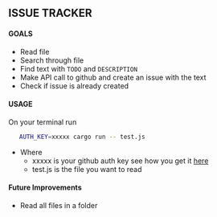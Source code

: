## ISSUE TRACKER

#### GOALS
- Read file
- Search through file
- Find text with `TODO` and `DESCRIPTION`
- Make API call to github and create an issue with the text
- Check if issue is already created 

#### USAGE
On your terminal run 
```bash
   AUTH_KEY=xxxxx cargo run -- test.js
```
- Where 
    - xxxxx is your github auth key see how you get it [here](https://docs.github.com/en/authentication/keeping-your-account-and-data-secure/creating-a-personal-access-token)
    - test.js is the file you want to read


#### Future Improvements 
- Read all files in a folder 

